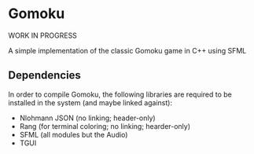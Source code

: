 # Gomoku

WORK IN PROGRESS

A simple implementation of the classic Gomoku game in C++ using SFML

## Dependencies

In order to compile Gomoku, the following libraries are required to be installed in the system (and maybe linked against):

* Nlohmann JSON (no linking; header-only)
* Rang (for terminal coloring; no linking; hearder-only)
* SFML (all modules but the Audio)
* TGUI
